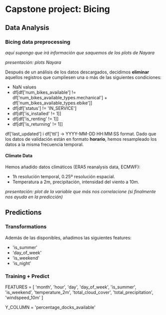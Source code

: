 # Capstone project: Bicing
## Data Analysis
### Bicing data preprocessing
*aquí supongo que irá información que saquemos de los plots de Nayara*

*presentación: plots Nayara*

Después de un análisis de los datos descargados, decidimos **eliminar** aquellos registros que cumpliesen una o más de las siguientes condiciones:
- NaN values
- df[df['num_bikes_available'] != df['num_bikes_available_types.mechanical'] + df['num_bikes_available_types.ebike']]
- df[df['status'] != 'IN_SERVICE']
- df[df['is_installed' != 1]]
- df[df['is_renting' != 1]]
- df[df['is_returning' != 1]]

df['last_updated'] i df['ttl'] -> YYYY-MM-DD HH:MM:SS format.
Dado que los datos de validación están en formato **horario**, hemos resampleado los datos a la misma frecuencia temporal. 
#### Climate Data 
Hemos añadido datos climáticos (ERA5 reanalysis data, ECMWF):
- 1h resolución temporal, 0.25º resolución espacial.
- Temperatura a 2m, precipitación, intensidad del viento a 10m.

*presentación: plot de la variable que más nos correlacione (si finalmente nos ayuda en la predicción)*

## Predictions
### Transformations
Además de las disponibles, añadimos las siguientes features:
- 'is_summer'
- 'day_of_week'
- 'is_weekend'
- 'is_night'
### Training + Predict
FEATURES = [
    'month',
    'hour',
    'day',
    'day_of_week',
    'is_summer',
    'is_weekend',
    'temperature_2m',
    'total_cloud_cover',
    'total_precipitation',
    'windspeed_10m'
]

Y_COLUMN = 'percentage_docks_available'
  
